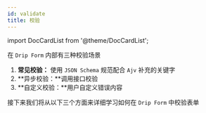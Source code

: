 ```yaml
---
id: validate
title: 校验
---
```

import DocCardList from '@theme/DocCardList';

在 `Drip Form` 内部有三种校验场景
1. **常见校验：** 使用 `JSON Schema` 规范配合 `Ajv` 补充的关键字
1. **异步校验：**调用接口校验
1. **自定义校验：**用户自定义错误内容

接下来我们将从以下三个方面来详细学习如何在 `Drip Form` 中校验表单

<DocCardList/>


